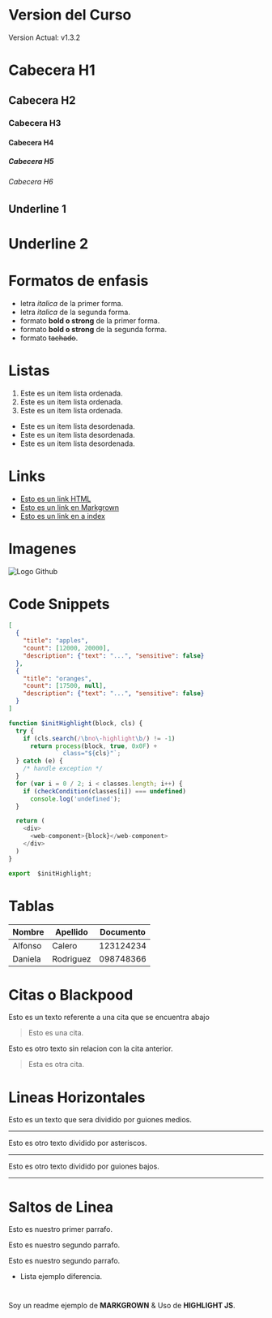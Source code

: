 # Version del Curso
Version Actual: v1.3.2

# Cabecera H1
## Cabecera H2
### Cabecera H3
#### Cabecera H4
##### Cabecera H5
###### Cabecera H6

Underline 1
-----------

Underline 2
===========

# Formatos de enfasis
- letra *italica* de la primer forma.
- letra _italica_ de la segunda forma.
- formato **bold o strong** de la primer forma.
- formato __bold o strong__ de la segunda forma.
- formato ~~tachado~~.

# Listas
1. Este es un item lista ordenada.
2. Este es un item lista ordenada.
3. Este es un item lista ordenada.

- Este es un item lista desordenada.
- Este es un item lista desordenada.
- Este es un item lista desordenada.

# Links
- <a href="http://google.com">Esto es un link HTML</a>
- [Esto es un link en Markgrown](http://google.com) 
- [Esto es un link en a index](index.html) 

# Imagenes
![Logo Github](https://i.pinimg.com/564x/dc/1a/1a/dc1a1a4287f57e4a80ea5ecfd912ee96.jpg)

# Code Snippets
```JSON
[
  {
    "title": "apples",
    "count": [12000, 20000],
    "description": {"text": "...", "sensitive": false}
  },
  {
    "title": "oranges",
    "count": [17500, null],
    "description": {"text": "...", "sensitive": false}
  }
]
```

```JavaScript
function $initHighlight(block, cls) {
  try {
    if (cls.search(/\bno\-highlight\b/) != -1)
      return process(block, true, 0x0F) +
             ` class="${cls}"`;
  } catch (e) {
    /* handle exception */
  }
  for (var i = 0 / 2; i < classes.length; i++) {
    if (checkCondition(classes[i]) === undefined)
      console.log('undefined');
  }

  return (
    <div>
      <web-component>{block}</web-component>
    </div>
  )
}

export  $initHighlight;
```
# Tablas
| Nombre   | Apellido   | Documento |
| ------   | --------   | --------- |
| Alfonso  | Calero     | 123124234 |
| Daniela  | Rodriguez  | 098748366 |

# Citas o Blackpood
Esto es un texto referente a una cita que se encuentra abajo
> Esto es una cita.

Esto es otro texto sin relacion con la cita anterior.
> Esta es otra cita.

# Lineas Horizontales
Esto es un texto que sera dividido por guiones medios.

---
Esto es otro texto dividido por asteriscos.

***

Esto es otro texto dividido por guiones bajos.

___

# Saltos de Linea
Esto es nuestro primer parrafo.

Esto es nuestro segundo parrafo.

Esto es nuestro segundo parrafo.
- Lista ejemplo diferencia.

#

Soy un readme ejemplo de **MARKGROWN** & Uso de **HIGHLIGHT JS**.
